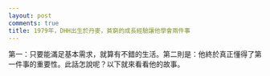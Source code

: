 ```yaml
---
layout: post
comments: true
title: 1979年，DHH出生於丹麥，貧窮的成長經驗讓他學會兩件事
---
```




第一：只要能滿足基本需求，就算有不錯的生活。第二則是：他終於真正懂得了第一件事的重要性。此話怎說呢？以下就來看看他的故事。

